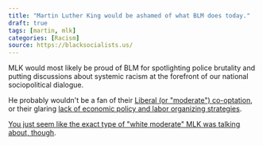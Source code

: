 ```yaml
---
title: "Martin Luther King would be ashamed of what BLM does today."
draft: true
tags: [martin, mlk]
categories: [Racism]
source: https://blacksocialists.us/
---
```


MLK would most likely be proud of BLM for spotlighting police brutality and putting discussions about systemic racism at the forefront of our national sociopolitical dialogue.  
  
He probably wouldn't be a fan of their [Liberal (or "moderate") co-optation](http://www.washingtontimes.com/news/2016/aug/16/black-lives-matter-cashes-100-million-liberal-foun/), or their glaring [lack of economic policy and labor organizing strategies](https://www.theatlantic.com/politics/archive/2016/08/movement-black-lives-platform/494309/).  
  
[You just seem like the exact type of "white moderate" MLK was talking about, though](https://www.google.com/url?sa=i&source=web&cd=&ved=2ahUKEwiGmujcobTfAhVsneAKHQ98CfwQzPwBegQIARAC&url=https%3A%2F%2Fwww.washingtonpost.com%2Fnews%2Fretropolis%2Fwp%2F2018%2F01%2F15%2Fmartin-luther-king-jr-s-scathing-critique-of-white-moderates-from-the-birmingham-jail%2F&psig=AOvVaw3NGWbvvz3XAlwN1hrwqgW6&ust=1545596484816555).

